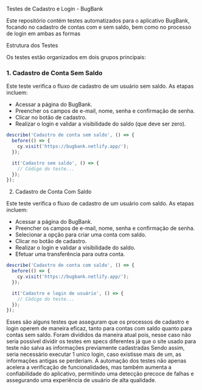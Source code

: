 Testes de Cadastro e Login - BugBank

Este repositório contém testes automatizados para o aplicativo BugBank, focando no cadastro de contas com e sem saldo, bem como no processo de login em ambas as formas

 Estrutura dos Testes

Os testes estão organizados em dois grupos principais:

### 1. Cadastro de Conta Sem Saldo

Este teste verifica o fluxo de cadastro de um usuário sem saldo. As etapas incluem:

- Acessar a página do BugBank.
- Preencher os campos de e-mail, nome, senha e confirmação de senha.
- Clicar no botão de cadastro.
- Realizar o login e validar a visibilidade do saldo (que deve ser zero).

```js
describe('Cadastro de conta sem saldo', () => {
  before(() => {
    cy.visit('https://bugbank.netlify.app/');
  });

  it('Cadastro sem saldo', () => {
    // Código do teste...
  });
});
```

 2. Cadastro de Conta Com Saldo

Este teste verifica o fluxo de cadastro de um usuário com saldo. As etapas incluem:

- Acessar a página do BugBank.
- Preencher os campos de e-mail, nome, senha e confirmação de senha.
- Selecionar a opção para criar uma conta com saldo.
- Clicar no botão de cadastro.
- Realizar o login e validar a visibilidade do saldo.
- Efetuar uma transferência para outra conta.

```js
describe('Cadastro de conta com saldo', () => {
  before(() => {
    cy.visit('https://bugbank.netlify.app/');
  });

  it('Cadastro e login de usuário', () => {
    // Código do teste...
  });
});
```
Esses são alguns testes que asseguram que os processos de cadastro e login operem de maneira eficaz, tanto para contas com saldo quanto para contas sem saldo. 
Foram divididos da maneira atual pois, nesse caso não seria possivel dividir os testes em specs diferentes já que o site usado para teste não salva as informações previamente cadastradas
Sendo assim, seria necessário executar 1 unico login, caso existisse mais de um, as informações antigas se perderiam. 
A automação dos testes não apenas acelera a verificação de funcionalidades, mas também aumenta a confiabilidade do aplicativo, 
permitindo uma detecção precoce de falhas e assegurando uma experiência de usuário de alta qualidade.
